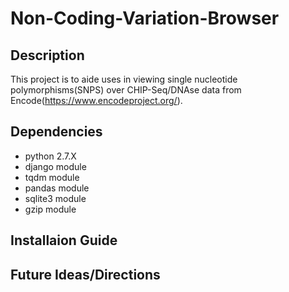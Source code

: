 # Non-Coding-Variation-Browser 
## Description
This project is to aide uses in viewing single nucleotide polymorphisms(SNPS) over CHIP-Seq/DNAse data from Encode(https://www.encodeproject.org/). 
## Dependencies
- python 2.7.X
- django module
- tqdm module
- pandas module
- sqlite3 module
- gzip module
## Installaion Guide
## Future Ideas/Directions
